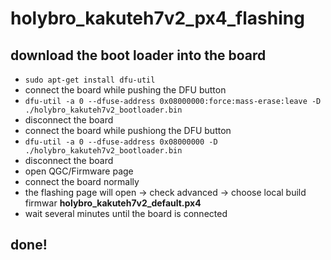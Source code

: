 # holybro_kakuteh7v2_px4_flashing

## download the boot loader into the board
- ```sudo apt-get install dfu-util```
- connect the board while pushing the DFU button
- ```dfu-util -a 0 --dfuse-address 0x08000000:force:mass-erase:leave -D ./holybro_kakuteh7v2_bootloader.bin```
- disconnect the board
- connect the board while pushiong the DFU button
- ```dfu-util -a 0 --dfuse-address 0x08000000 -D ./holybro_kakuteh7v2_bootloader.bin```
- disconnect the board
- open QGC/Firmware page
- connect the board normally
- the flashing page will open -> check advanced -> choose local build firmwar **holybro_kakuteh7v2_default.px4**
- wait several minutes until the board is connected
## done!
